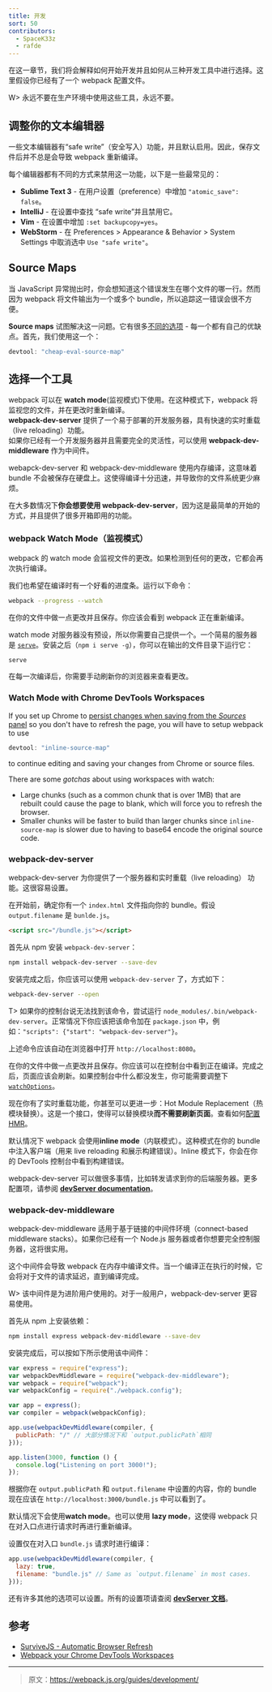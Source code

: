 ```yaml
---
title: 开发
sort: 50
contributors:
  - SpaceK33z
  - rafde
---
```


在这一章节，我们将会解释如何开始开发并且如何从三种开发工具中进行选择。这里假设你已经有了一个 webpack 配置文件。

W> 永远不要在生产环境中使用这些工具，永远不要。

## 调整你的文本编辑器

一些文本编辑器有“safe write”（安全写入）功能，并且默认启用。因此，保存文件后并不总是会导致 webpack 重新编译。

每个编辑器都有不同的方式来禁用这一功能，以下是一些最常见的：

* **Sublime Text 3** - 在用户设置（preference）中增加 `"atomic_save": false`。
* **IntelliJ** - 在设置中查找 “safe write”并且禁用它。
* **Vim** - 在设置中增加 `:set backupcopy=yes`。
* **WebStorm** - 在 Preferences > Appearance & Behavior > System Settings 中取消选中 `Use "safe write"`。

## Source Maps

当 JavaScript 异常抛出时，你会想知道这个错误发生在哪个文件的哪一行。然而因为 webpack 将文件输出为一个或多个 bundle，所以追踪这一错误会很不方便。

**Source maps** 试图解决这一问题。它有很多[不同的选项](/configuration/devtool) - 每一个都有自己的优缺点。首先，我们使用这一个：

```js
devtool: "cheap-eval-source-map"
```

## 选择一个工具

webpack 可以在 **watch mode**(监视模式)下使用。在这种模式下，webpack 将监视您的文件，并在更改时重新编译。  
**webpack-dev-server** 提供了一个易于部署的开发服务器，具有快速的实时重载（live reloading）功能。  
如果你已经有一个开发服务器并且需要完全的灵活性，可以使用 **webpack-dev-middleware** 作为中间件。  

webapck-dev-server 和 webpack-dev-middleware 使用内存编译，这意味着 bundle 不会被保存在硬盘上。这使得编译十分迅速，并导致你的文件系统更少麻烦。

在大多数情况下**你会想要使用 webpack-dev-server**，因为这是最简单的开始的方式，并且提供了很多开箱即用的功能。

### webpack Watch Mode（监视模式）

webpack 的 watch mode 会监视文件的更改。如果检测到任何的更改，它都会再次执行编译。 

我们也希望在编译时有一个好看的进度条。运行以下命令：

```bash
webpack --progress --watch
```

在你的文件中做一点更改并且保存。你应该会看到 webpack 正在重新编译。

watch mode 对服务器没有预设，所以你需要自己提供一个。一个简易的服务器是 [`serve`](https://github.com/tj/serve)。安装之后（`npm i serve -g`），你可以在输出的文件目录下运行它：

```bash
serve
```

在每一次编译后，你需要手动刷新你的浏览器来查看更改。

### Watch Mode with Chrome DevTools Workspaces

If you set up Chrome to [persist changes when saving from the _Sources_ panel](https://medium.com/@rafaelideleon/webpack-your-chrome-devtools-workspaces-cb9cca8d50da)
so you don't have to refresh the page, you will have to setup webpack to use

```javascript
devtool: "inline-source-map"
```

to continue editing and saving your changes from Chrome or source files.

There are some _gotchas_ about using workspaces with watch:

- Large chunks (such as a common chunk that is over 1MB) that are rebuilt could cause the page to blank,
which will force you to refresh the browser.
- Smaller chunks will be faster to build than larger chunks since `inline-source-map` is slower
due to having to base64 encode the original source code.

### webpack-dev-server

webpack-dev-server 为你提供了一个服务器和实时重载（live reloading） 功能。这很容易设置。

在开始前，确定你有一个 `index.html` 文件指向你的 bundle。假设 `output.filename` 是 `bunlde.js`。

```html
<script src="/bundle.js"></script>
```

首先从 npm 安装 `webpack-dev-server`：

```bash
npm install webpack-dev-server --save-dev
```

安装完成之后，你应该可以使用 `webpack-dev-server` 了，方式如下：

```bash
webpack-dev-server --open
```

T> 如果你的控制台说无法找到该命令，尝试运行 `node_modules/.bin/webpack-dev-server`。正常情况下你应该把该命令加在 `package.json` 中，例如：`"scripts": {"start": "webpack-dev-server"}`。 

上述命令应该自动在浏览器中打开 `http://localhost:8080`。

在你的文件中做一点更改并且保存。你应该可以在控制台中看到正在编译。完成之后，页面应该会刷新。如果控制台中什么都没发生，你可能需要调整下 [`watchOptions`](/configuration/dev-server#devserver-watchoptions-)。

现在你有了实时重载功能，你甚至可以更进一步：Hot Module Replacement（热模块替换）。这是一个接口，使得可以替换模块**而不需要刷新页面**。查看如何[配置 HMR](/guides/hmr-react)。

默认情况下 webpack 会使用**inline mode**（内联模式）。这种模式在你的 bundle 中注入客户端（用来 live reloading 和展示构建错误）。Inline 模式下，你会在你的 DevTools 控制台中看到构建错误。

webpack-dev-server 可以做很多事情，比如转发请求到你的后端服务器。更多配置项，请参阅 [**devServer documentation**](/configuration/dev-server)。

### webpack-dev-middleware

webpack-dev-middleware 适用于基于链接的中间件环境（connect-based middleware stacks）。如果你已经有一个 Node.js 服务器或者你想要完全控制服务器，这将很实用。

这个中间件会导致 webpack 在内存中编译文件。当一个编译正在执行的时候，它会将对于文件的请求延迟，直到编译完成。

W> 该中间件是为进阶用户使用的。对于一般用户，webpack-dev-server 更容易使用。

首先从 npm 上安装依赖：

```bash
npm install express webpack-dev-middleware --save-dev
```

安装完成后，可以按如下所示使用该中间件：

```js
var express = require("express");
var webpackDevMiddleware = require("webpack-dev-middleware");
var webpack = require("webpack");
var webpackConfig = require("./webpack.config");

var app = express();
var compiler = webpack(webpackConfig);

app.use(webpackDevMiddleware(compiler, {
  publicPath: "/" // 大部分情况下和 `output.publicPath`相同
}));

app.listen(3000, function () {
  console.log("Listening on port 3000!");
});
```

根据你在 `output.publicPath` 和 `output.filename` 中设置的内容，你的 bundle 现在应该在 `http://localhost:3000/bundle.js` 中可以看到了。

默认情况下会使用**watch mode**。也可以使用 **lazy mode**，这使得 webpack 只在对入口点进行请求时再进行重新编译。

设置仅在对入口 `bundle.js` 请求时进行编译：

```js
app.use(webpackDevMiddleware(compiler, {
  lazy: true,
  filename: "bundle.js" // Same as `output.filename` in most cases.
}));
```

还有许多其他的选项可以设置。所有的设置项请查阅 [**devServer 文档**](/configuration/dev-server)。

## 参考

* [SurviveJS - Automatic Browser Refresh](http://survivejs.com/webpack/developing-with-webpack/automatic-browser-refresh/)
* [Webpack your Chrome DevTools Workspaces](https://medium.com/@rafaelideleon/webpack-your-chrome-devtools-workspaces-cb9cca8d50da)

***

> 原文：https://webpack.js.org/guides/development/